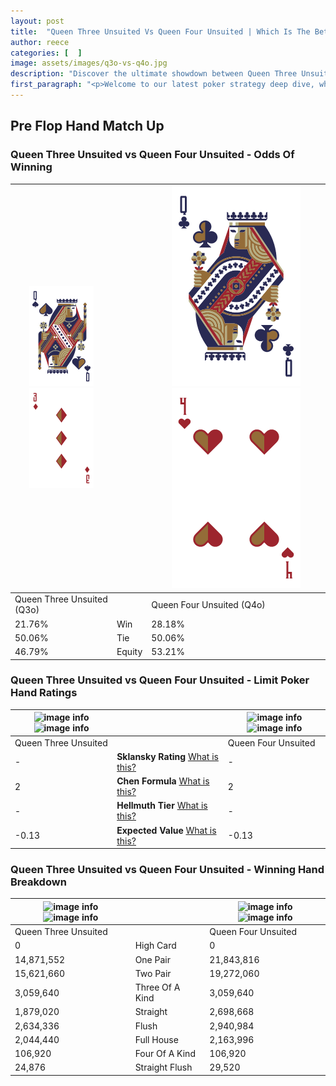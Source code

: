```yaml
---
layout: post
title:  "Queen Three Unsuited Vs Queen Four Unsuited | Which Is The Better Hand In Poker? A Complete Guide"
author: reece
categories: [  ]
image: assets/images/q3o-vs-q4o.jpg
description: "Discover the ultimate showdown between Queen Three Unsuited and Queen Four Unsuited in poker! Uncover the odds, strategies, and scenarios where one hand triumphs over the other. Get ready to up your poker game with this thrilling analysis."
first_paragraph: "<p>Welcome to our latest poker strategy deep dive, where we're pitting two distinct hands against each other in a high-stakes showdown: Queen Three Unsuited vs Queen Four Unsuited.</p><p>In the dynamic world of poker, every decision counts, and knowing which hand holds the upper hand is key to your success at the table.</p><p>In this article, we'll dissect these two hands, explore the scenarios where one dominates the other, and equip you with the knowledge to make strategic choices that can tip the odds in your favor.</p><p>Get ready to unravel the intriguing dynamics of these poker hands and elevate your game to new heights.</p>"
---
```




[comment]: # (sp0)

## Pre Flop Hand Match Up

<div class="table hand-ratings" markdown="1"> 



### Queen Three Unsuited vs Queen Four Unsuited - Odds Of Winning


    
| ![image info](assets/images/hand1/Q.png) ![image info](assets/images/hand1/3o.png) |  | ![image info](assets/images/hand2/Q.png) ![image info](assets/images/hand2/4o.png) |
| -------- | -------- | -------- |
| Queen Three Unsuited (Q3o) |  | Queen Four Unsuited (Q4o) |
| 21.76% | Win | 28.18% |
| 50.06% | Tie | 50.06% |
| 46.79% | Equity | 53.21% |




[comment]: # (sp1)



### Queen Three Unsuited vs Queen Four Unsuited - Limit Poker Hand Ratings


    
| ![image info](https://www.riverpairs.com/assets/images/hand1/Q.png) ![image info](https://www.riverpairs.com/assets/images/hand1/3o.png) |  | ![image info](https://www.riverpairs.com/assets/images/hand2/Q.png) ![image info](https://www.riverpairs.com/assets/images/hand2/4o.png) |
| -------- | -------- | -------- |
| Queen Three Unsuited |  | Queen Four Unsuited |
| - | **Sklansky Rating** [What is this?](/sklansky-rating-explained) | - |
| 2 | **Chen Formula** [What is this?](/chen-formula-explained) | 2 |
| - | **Hellmuth Tier** [What is this?](/Hellmuth-tier-explained) | - |
| -0.13 | **Expected Value** [What is this?](/expected-value-explained) | -0.13 |




[comment]: # (sp2)



### Queen Three Unsuited vs Queen Four Unsuited - Winning Hand Breakdown


    
| ![image info](https://www.riverpairs.com/assets/images/hand1/Q.png) ![image info](https://www.riverpairs.com/assets/images/hand1/3o.png) |  | ![image info](https://www.riverpairs.com/assets/images/hand2/Q.png) ![image info](https://www.riverpairs.com/assets/images/hand2/4o.png) |
| -------- | -------- | -------- |
| Queen Three Unsuited |  | Queen Four Unsuited |
| 0 | High Card | 0 |
| 14,871,552 | One Pair | 21,843,816 |
| 15,621,660 | Two Pair | 19,272,060 |
| 3,059,640 | Three Of A Kind | 3,059,640 |
| 1,879,020 | Straight | 2,698,668 |
| 2,634,336 | Flush | 2,940,984 |
| 2,044,440 | Full House | 2,163,996 |
| 106,920 | Four Of A Kind | 106,920 |
| 24,876 | Straight Flush | 29,520 |




[comment]: # (sp3)



</div>

[comment]: # (sp4)



[comment]: # (sp5)

